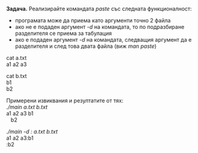 **Задача.** Реализирайте командата *paste* със следната функционалност:

* програмата може да приема като аргументи точно 2 файла
* ако не е подаден аргумент *-d* на командата, то по подразбиране разделителя се приема за табулация
* ако е подаден аргумент *-d* на командата, следващия аргумент да е разделителя и след това двата файла (виж *man paste*)


cat a.txt<br>
a1 a2 a3<br>

cat b.txt<br>
b1<br>
b2<br>

Примерени извиквания и резултатите от тях:<br>
*./main a.txt b.txt*<br>
a1 a2 a3  b1<br>
   b2<br>

*./main -d : a.txt b.txt*<br>
a1 a2 a3:b1<br>
:b2
